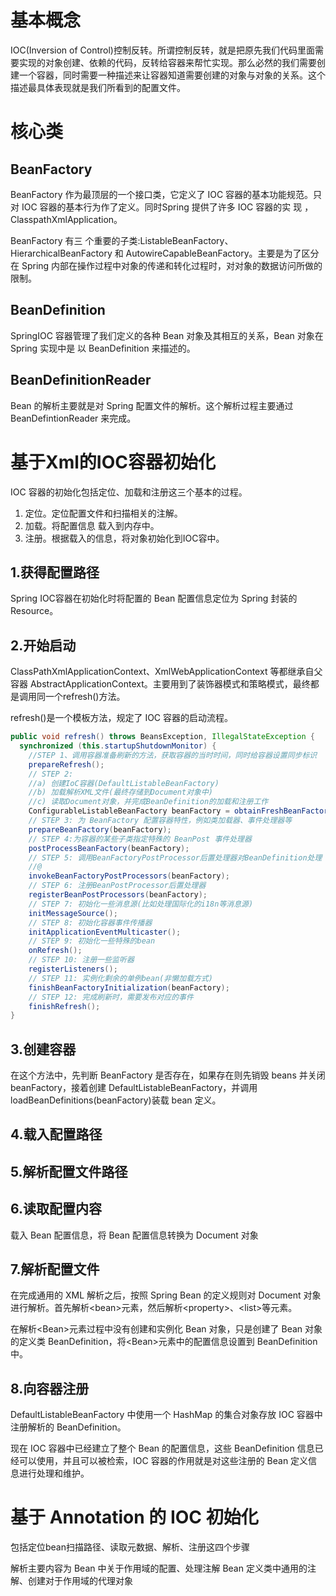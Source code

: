# 基本概念

IOC(Inversion of Control)控制反转。所谓控制反转，就是把原先我们代码里面需要实现的对象创建、依赖的代码，反转给容器来帮忙实现。那么必然的我们需要创建一个容器，同时需要一种描述来让容器知道需要创建的对象与对象的关系。这个描述最具体表现就是我们所看到的配置文件。

# 核心类

## BeanFactory

BeanFactory 作为最顶层的一个接口类，它定义了 IOC 容器的基本功能规范。只对 IOC 容器的基本行为作了定义。同时Spring 提供了许多 IOC 容器的实 现 ，ClasspathXmlApplication。

BeanFactory 有三 个重要的子类:ListableBeanFactory、HierarchicalBeanFactory 和 AutowireCapableBeanFactory。主要是为了区分在 Spring 内部在操作过程中对象的传递和转化过程时，对对象的数据访问所做的限制。

## BeanDefinition

SpringIOC 容器管理了我们定义的各种 Bean 对象及其相互的关系，Bean 对象在 Spring 实现中是 以 BeanDefinition 来描述的。

## BeanDefinitionReader

Bean 的解析主要就是对 Spring 配置文件的解析。这个解析过程主要通过 BeanDefintionReader 来完成。

# 基于Xml的IOC容器初始化

IOC 容器的初始化包括定位、加载和注册这三个基本的过程。

1. 定位。定位配置文件和扫描相关的注解。
2. 加载。将配置信息 载入到内存中。
3. 注册。根据载入的信息，将对象初始化到IOC容中。

## 1.获得配置路径

Spring IOC容器在初始化时将配置的 Bean 配置信息定位为 Spring 封装的 Resource。

## 2.开始启动

ClassPathXmlApplicationContext、XmlWebApplicationContext 等都继承自父容器 AbstractApplicationContext。主要用到了装饰器模式和策略模式，最终都是调用同一个refresh()方法。

refresh()是一个模板方法，规定了 IOC 容器的启动流程。

```java
public void refresh() throws BeansException, IllegalStateException {        
  synchronized (this.startupShutdownMonitor) {
    //STEP 1、调用容器准备刷新的方法，获取容器的当时时间，同时给容器设置同步标识
    prepareRefresh();
    // STEP 2:
    //a) 创建IoC容器(DefaultListableBeanFactory)
    //b) 加载解析XML文件(最终存储到Document对象中)
    //c) 读取Document对象，并完成BeanDefinition的加载和注册工作
    ConfigurableListableBeanFactory beanFactory = obtainFreshBeanFactory();
    // STEP 3: 为 BeanFactory 配置容器特性，例如类加载器、事件处理器等 
    prepareBeanFactory(beanFactory);
    // STEP 4:为容器的某些子类指定特殊的 BeanPost 事件处理器
    postProcessBeanFactory(beanFactory);
    // STEP 5: 调用BeanFactoryPostProcessor后置处理器对BeanDefinition处理
    //@
    invokeBeanFactoryPostProcessors(beanFactory);
    // STEP 6: 注册BeanPostProcessor后置处理器 
    registerBeanPostProcessors(beanFactory);
    // STEP 7: 初始化一些消息源(比如处理国际化的i18n等消息源) 
    initMessageSource();
    // STEP 8: 初始化容器事件传播器 
    initApplicationEventMulticaster();
    // STEP 9: 初始化一些特殊的bean
    onRefresh();
    // STEP 10: 注册一些监听器
    registerListeners();
    // STEP 11: 实例化剩余的单例bean(非懒加载方式)
    finishBeanFactoryInitialization(beanFactory);
    // STEP 12: 完成刷新时，需要发布对应的事件 
    finishRefresh();
}
```

## 3.创建容器

在这个方法中，先判断 BeanFactory 是否存在，如果存在则先销毁 beans 并关闭 beanFactory，接着创建 DefaultListableBeanFactory，并调用 loadBeanDefinitions(beanFactory)装载 bean 定义。

## 4.载入配置路径

## 5.解析配置文件路径

## 6.读取配置内容

载入 Bean 配置信息，将 Bean 配置信息转换为 Document 对象

## 7.解析配置文件

在完成通用的 XML 解析之后，按照 Spring Bean 的定义规则对 Document 对象进行解析。首先解析\<bean>元素，然后解析\<property>、\<list>等元素。

在解析\<Bean>元素过程中没有创建和实例化 Bean 对象，只是创建了 Bean 对象的定义类 BeanDefinition，将\<Bean>元素中的配置信息设置到 BeanDefinition 中。

## 8.向容器注册

DefaultListableBeanFactory 中使用一个 HashMap 的集合对象存放 IOC 容器中注册解析的 BeanDefinition。

现在 IOC 容器中已经建立了整个 Bean 的配置信息，这些 BeanDefinition 信息已经可以使用，并且可以被检索，IOC 容器的作用就是对这些注册的 Bean 定义信息进行处理和维护。

# 基于 Annotation 的 IOC 初始化

包括定位bean扫描路径、读取元数据、解析、注册这四个步骤

解析主要内容为 Bean 中关于作用域的配置、处理注解 Bean 定义类中通用的注解、创建对于作用域的代理对象

